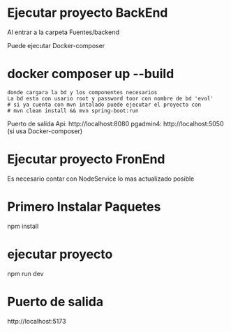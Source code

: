 
# Ejecutar proyecto BackEnd
  Al entrar a la carpeta Fuentes/backend 
  
  Puede ejecutar Docker-composer 

  # docker composer up --build
    donde cargara la bd y los componentes necesarios 
    La bd esta con usario root y password toor con nombre de bd 'evol'
    # si ya cuenta con mvn intalado puede ejecutar el proyecto con 
    # mvn clean install && mvn spring-boot:run 

  Puerto de salida 
   Api: http://localhost:8080
   pgadmin4: http://localhost:5050 (si usa Docker-composer)

# Ejecutar proyecto FronEnd
  Es necesario contar con NodeService lo mas actualizado posible 

  # Primero Instalar Paquetes 
  npm install 
  # ejecutar proyecto 
  npm run dev
  # Puerto de salida
  http://localhost:5173

  